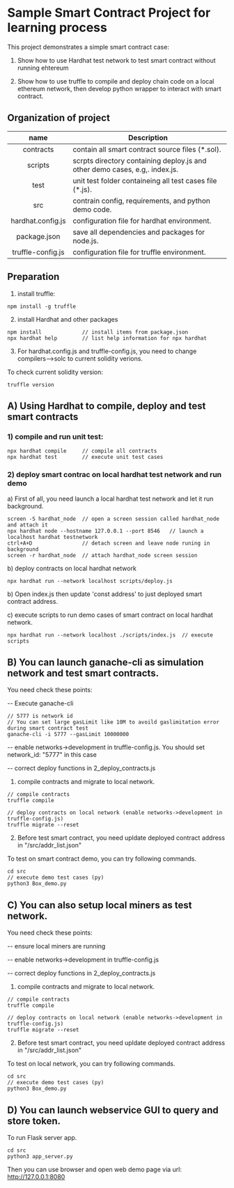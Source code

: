 # Sample Smart Contract Project for learning process

This project demonstrates a simple smart contract case:
1) Show how to use Hardhat test network to test smart contract without running ehtereum

2) Show how to use truffle to compile and deploy chain code on a local ethereum network, then develop python wrapper to interact with smart contract.


## Organization of project
|   name   | Description |
|:----------:|-------------|
| contracts | contain all smart contract source files (*.sol). |ß
| scripts | scrpts directory containing deploy.js and other demo cases, e.g,. index.js. |
| test | unit test folder containeing all test cases file (*.js). |
| src | contrain config, requirements, and python demo code. |
| hardhat.config.js | configuration file for hardhat environment. |
| package.json | save all dependencies and packages for node.js. |
| truffle-config.js | configuration file for truffle environment. |


## Preparation
1) install truffle:
```shell
npm install -g truffle
```

2) install Hardhat and other packages
```shell
npm install				// install items from package.json
npx hardhat help		// list help information for npx hardhat	
```

3) For hardhat.config.js and truffle-config.js, you need to change compilers-->solc to current solidity verions. 

To check current solidity version:
```shell
truffle version
```

## A) Using Hardhat to compile, deploy and test smart contracts
### 1) compile and run unit test:
```shell
npx hardhat compile		// compile all contracts
npx hardhat test		// execute unit test cases
```

### 2) deploy smart contrac on local hardhat test network and run demo
a) First of all, you need launch a local hardhat test network and let it run background.

```shell
screen -S hardhat_node  // open a screen session called hardhat_node and attach it
npx hardhat node --hostname 127.0.0.1 --port 8546	// launch a localhost hardhat testnetwork
ctrl+A+D 				// detach screen and leave node runing in background
screen -r hardhat_node  // attach hardhat_node screen session
```

b) deploy contracts on local hardhat network
```shell
npx hardhat run --network localhost scripts/deploy.js
```

b) Open index.js then update 'const address' to just deployed smart contract address.

c) execute scripts to run demo cases of smart contract on local hardhat network.
```shell
npx hardhat run --network localhost ./scripts/index.js	// execute scripts
```

## B) You can launch ganache-cli as simulation network and test smart contracts.

You need check these points:

-- Execute ganache-cli
```shell
// 5777 is network id
// You can set large gasLimit like 10M to avoild gaslimitation error during smart contract test
ganache-cli -i 5777 --gasLimit 10000000
````

-- enable networks->development in truffle-config.js. You should set network_id: "5777" in this case

-- correct deploy functions in 2_deploy_contracts.js

1) compile contracts and migrate to local network.
```shell
// compile contracts
truffle compile	

// deploy contracts on local network (enable networks->development in truffle-config.js)
truffle migrate --reset
````

2) Before test smart contract, you need upldate deployed contract address in "/src/addr_list.json"

To test on smart contract demo, you can try following commands.
```shell
cd src
// execute demo test cases (py)
python3 Box_demo.py
````

## C) You can also setup local miners as test network.

You need check these points:

-- ensure local miners are running

-- enable networks->development in truffle-config.js 

-- correct deploy functions in 2_deploy_contracts.js

1) compile contracts and migrate to local network.
```shell
// compile contracts
truffle compile	

// deploy contracts on local network (enable networks->development in truffle-config.js)
truffle migrate --reset
````

2) Before test smart contract, you need upldate deployed contract address in "/src/addr_list.json"

To test on local network, you can try following commands.
```shell
cd src
// execute demo test cases (py)
python3 Box_demo.py
````

## D) You can launch webservice GUI to query and store token.

To run Flask server app.
```shell
cd src
python3 app_server.py
````

Then you can use browser and open web demo page via url: http://127.0.0.1:8080
